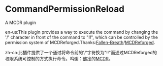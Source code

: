 # CommandPermissionReload
A MCDR plugin

en-us:This plugin provides a way to execute the command by changing the '/' character in front of the command to "!!", which can be controlled by the permission system of MCDReforged.Thanks:[Fallen-Breath](https://github.com/Fallen-Breath)/[MCDReforged](https://github.com/Fallen-Breath/MCDReforged).

zh-cn:此插件提供了一个通过将命令前的'/'字符换为"!!"而通过MCDReforged的权限系统可控制的方式执行命令。鸣谢：[佛冷](https://github.com/Fallen-Breath)的[MCDR](https://github.com/Fallen-Breath/MCDReforged)。
